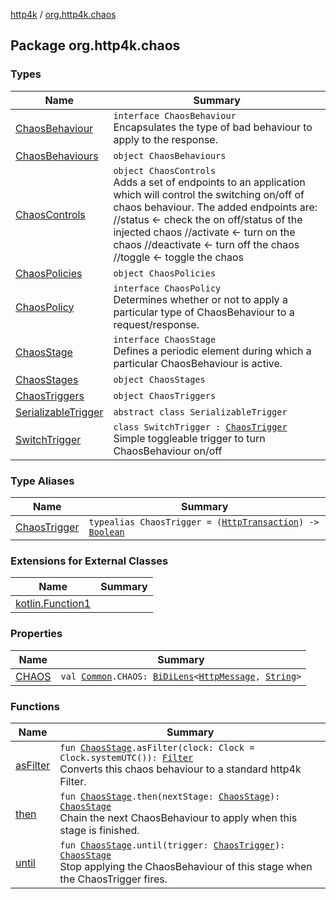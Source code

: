 [http4k](../index.md) / [org.http4k.chaos](./index.md)

## Package org.http4k.chaos

### Types

| Name | Summary |
|---|---|
| [ChaosBehaviour](-chaos-behaviour/index.md) | `interface ChaosBehaviour`<br>Encapsulates the type of bad behaviour to apply to the response. |
| [ChaosBehaviours](-chaos-behaviours/index.md) | `object ChaosBehaviours` |
| [ChaosControls](-chaos-controls/index.md) | `object ChaosControls`<br>Adds a set of endpoints to an application which will control the switching on/off of chaos behaviour. The added endpoints are: //status &lt;- check the on off/status of the injected chaos //activate &lt;- turn on the chaos //deactivate &lt;- turn off the chaos //toggle &lt;- toggle the chaos |
| [ChaosPolicies](-chaos-policies/index.md) | `object ChaosPolicies` |
| [ChaosPolicy](-chaos-policy/index.md) | `interface ChaosPolicy`<br>Determines whether or not to apply a particular type of ChaosBehaviour to a request/response. |
| [ChaosStage](-chaos-stage/index.md) | `interface ChaosStage`<br>Defines a periodic element during which a particular ChaosBehaviour is active. |
| [ChaosStages](-chaos-stages/index.md) | `object ChaosStages` |
| [ChaosTriggers](-chaos-triggers/index.md) | `object ChaosTriggers` |
| [SerializableTrigger](-serializable-trigger/index.md) | `abstract class SerializableTrigger` |
| [SwitchTrigger](-switch-trigger/index.md) | `class SwitchTrigger : `[`ChaosTrigger`](-chaos-trigger.md)<br>Simple toggleable trigger to turn ChaosBehaviour on/off |

### Type Aliases

| Name | Summary |
|---|---|
| [ChaosTrigger](-chaos-trigger.md) | `typealias ChaosTrigger = (`[`HttpTransaction`](../org.http4k.core/-http-transaction/index.md)`) -> `[`Boolean`](https://kotlinlang.org/api/latest/jvm/stdlib/kotlin/-boolean/index.html) |

### Extensions for External Classes

| Name | Summary |
|---|---|
| [kotlin.Function1](kotlin.-function1/index.md) |  |

### Properties

| Name | Summary |
|---|---|
| [CHAOS](-c-h-a-o-s.md) | `val `[`Common`](../org.http4k.lens/-header/-common/index.md)`.CHAOS: `[`BiDiLens`](../org.http4k.lens/-bi-di-lens/index.md)`<`[`HttpMessage`](../org.http4k.core/-http-message/index.md)`, `[`String`](https://kotlinlang.org/api/latest/jvm/stdlib/kotlin/-string/index.html)`>` |

### Functions

| Name | Summary |
|---|---|
| [asFilter](as-filter.md) | `fun `[`ChaosStage`](-chaos-stage/index.md)`.asFilter(clock: Clock = Clock.systemUTC()): `[`Filter`](../org.http4k.core/-filter/index.md)<br>Converts this chaos behaviour to a standard http4k Filter. |
| [then](then.md) | `fun `[`ChaosStage`](-chaos-stage/index.md)`.then(nextStage: `[`ChaosStage`](-chaos-stage/index.md)`): `[`ChaosStage`](-chaos-stage/index.md)<br>Chain the next ChaosBehaviour to apply when this stage is finished. |
| [until](until.md) | `fun `[`ChaosStage`](-chaos-stage/index.md)`.until(trigger: `[`ChaosTrigger`](-chaos-trigger.md)`): `[`ChaosStage`](-chaos-stage/index.md)<br>Stop applying the ChaosBehaviour of this stage when the ChaosTrigger fires. |
